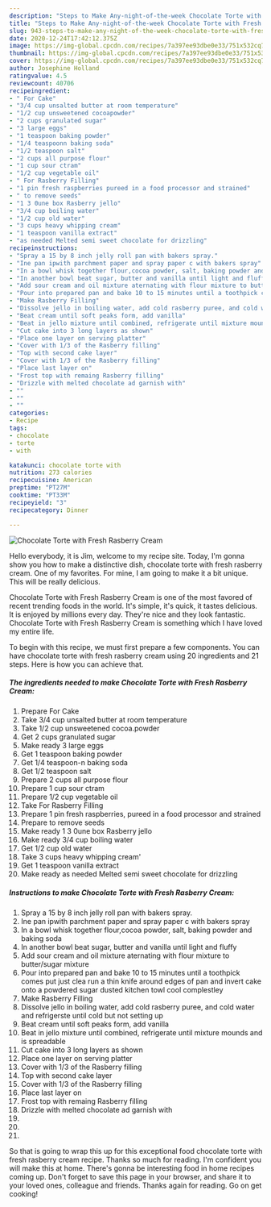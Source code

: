 ```yaml
---
description: "Steps to Make Any-night-of-the-week Chocolate Torte with Fresh Rasberry Cream"
title: "Steps to Make Any-night-of-the-week Chocolate Torte with Fresh Rasberry Cream"
slug: 943-steps-to-make-any-night-of-the-week-chocolate-torte-with-fresh-rasberry-cream
date: 2020-12-24T17:42:12.375Z
image: https://img-global.cpcdn.com/recipes/7a397ee93dbe0e33/751x532cq70/chocolate-torte-with-fresh-rasberry-cream-recipe-main-photo.jpg
thumbnail: https://img-global.cpcdn.com/recipes/7a397ee93dbe0e33/751x532cq70/chocolate-torte-with-fresh-rasberry-cream-recipe-main-photo.jpg
cover: https://img-global.cpcdn.com/recipes/7a397ee93dbe0e33/751x532cq70/chocolate-torte-with-fresh-rasberry-cream-recipe-main-photo.jpg
author: Josephine Holland
ratingvalue: 4.5
reviewcount: 40706
recipeingredient:
- " For Cake"
- "3/4 cup unsalted butter at room temperature"
- "1/2 cup unsweetened cocoapowder"
- "2 cups granulated sugar"
- "3 large eggs"
- "1 teaspoon baking powder"
- "1/4 teaspoonn baking soda"
- "1/2 teaspoon salt"
- "2 cups all purpose flour"
- "1 cup sour ctram"
- "1/2 cup vegetable oil"
- " For Rasberry Filling"
- "1 pin fresh raspberries pureed in a food processor and strained"
- " to remove seeds"
- "1 3 0une box Rasberry jello"
- "3/4 cup boiling water"
- "1/2 cup old water"
- "3 cups heavy whipping cream"
- "1 teaspoon vanilla extract"
- "as needed Melted semi sweet chocolate for drizzling"
recipeinstructions:
- "Spray a 15 by 8 inch jelly roll pan with bakers spray."
- "Ine pan ipwith parchment paper and spray paper c with bakers spray"
- "In a bowl whisk together flour,cocoa powder, salt, baking powder and baking soda"
- "In another bowl beat sugar, butter and vanilla until light and fluffy"
- "Add sour cream and oil mixture aternating with flour mixture to butter/sugar mixture"
- "Pour into prepared pan and bake 10 to 15 minutes until a toothpick comes put just clea run a thin knife around edges of pan and invert cake onto a powdered sugar dusted kitchen towl cool complestley"
- "Make Rasberry Filling"
- "Dissolve jello in boiling water, add cold rasberry puree, and cold water and refrigerste until cold but not setting up"
- "Beat cream until soft peaks form, add vanilla"
- "Beat in jello mixture until combined, refrigerate until mixture mounds and is spreadable"
- "Cut cake into 3 long layers as shown"
- "Place one layer on serving platter"
- "Cover with 1/3 of the Rasberry filling"
- "Top with second cake layer"
- "Cover with 1/3 of the Rasberry filling"
- "Place last layer on"
- "Frost top with remaing Rasberry filling"
- "Drizzle with melted chocolate ad garnish with"
- ""
- ""
- ""
categories:
- Recipe
tags:
- chocolate
- torte
- with

katakunci: chocolate torte with 
nutrition: 273 calories
recipecuisine: American
preptime: "PT27M"
cooktime: "PT33M"
recipeyield: "3"
recipecategory: Dinner

---
```



![Chocolate Torte with Fresh Rasberry Cream](https://img-global.cpcdn.com/recipes/7a397ee93dbe0e33/751x532cq70/chocolate-torte-with-fresh-rasberry-cream-recipe-main-photo.jpg)

Hello everybody, it is Jim, welcome to my recipe site. Today, I'm gonna show you how to make a distinctive dish, chocolate torte with fresh rasberry cream. One of my favorites. For mine, I am going to make it a bit unique. This will be really delicious.

Chocolate Torte with Fresh Rasberry Cream is one of the most favored of recent trending foods in the world. It's simple, it's quick, it tastes delicious. It is enjoyed by millions every day. They're nice and they look fantastic. Chocolate Torte with Fresh Rasberry Cream is something which I have loved my entire life.




To begin with this recipe, we must first prepare a few components. You can have chocolate torte with fresh rasberry cream using 20 ingredients and 21 steps. Here is how you can achieve that.

<!--inarticleads1-->

##### The ingredients needed to make Chocolate Torte with Fresh Rasberry Cream:

1. Prepare  For Cake
1. Take 3/4 cup unsalted butter at room temperature
1. Take 1/2 cup unsweetened cocoa.powder
1. Get 2 cups granulated sugar
1. Make ready 3 large eggs
1. Get 1 teaspoon baking powder
1. Get 1/4 teaspoon-n baking soda
1. Get 1/2 teaspoon salt
1. Prepare 2 cups all purpose flour
1. Prepare 1 cup sour ctram
1. Prepare 1/2 cup vegetable oil
1. Take  For Rasberry Filling
1. Prepare 1 pin fresh raspberries, pureed in a food processor and strained
1. Prepare  to remove seeds
1. Make ready 1 3 0une box Rasberry jello
1. Make ready 3/4 cup boiling water
1. Get 1/2 cup old water
1. Take 3 cups heavy whipping cream&#39;
1. Get 1 teaspoon vanilla extract
1. Make ready as needed Melted semi sweet chocolate for drizzling




<!--inarticleads2-->

##### Instructions to make Chocolate Torte with Fresh Rasberry Cream:

1. Spray a 15 by 8 inch jelly roll pan with bakers spray.
1. Ine pan ipwith parchment paper and spray paper c with bakers spray
1. In a bowl whisk together flour,cocoa powder, salt, baking powder and baking soda
1. In another bowl beat sugar, butter and vanilla until light and fluffy
1. Add sour cream and oil mixture aternating with flour mixture to butter/sugar mixture
1. Pour into prepared pan and bake 10 to 15 minutes until a toothpick comes put just clea run a thin knife around edges of pan and invert cake onto a powdered sugar dusted kitchen towl cool complestley
1. Make Rasberry Filling
1. Dissolve jello in boiling water, add cold rasberry puree, and cold water and refrigerste until cold but not setting up
1. Beat cream until soft peaks form, add vanilla
1. Beat in jello mixture until combined, refrigerate until mixture mounds and is spreadable
1. Cut cake into 3 long layers as shown
1. Place one layer on serving platter
1. Cover with 1/3 of the Rasberry filling
1. Top with second cake layer
1. Cover with 1/3 of the Rasberry filling
1. Place last layer on
1. Frost top with remaing Rasberry filling
1. Drizzle with melted chocolate ad garnish with
1. 
1. 
1. 




So that is going to wrap this up for this exceptional food chocolate torte with fresh rasberry cream recipe. Thanks so much for reading. I'm confident you will make this at home. There's gonna be interesting food in home recipes coming up. Don't forget to save this page in your browser, and share it to your loved ones, colleague and friends. Thanks again for reading. Go on get cooking!
